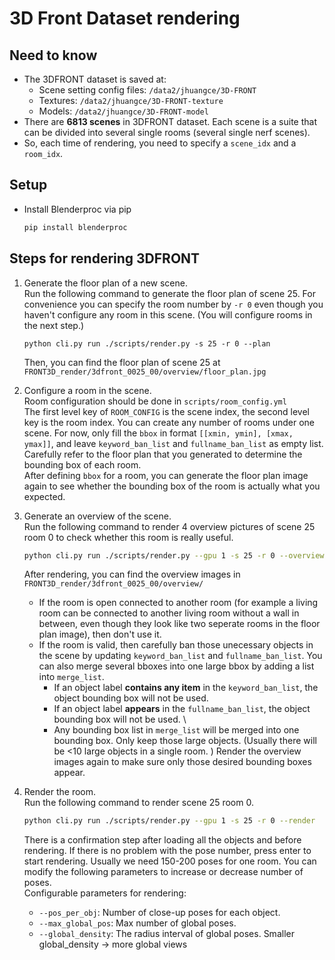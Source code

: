 # 3D Front Dataset rendering

## Need to know
- The 3DFRONT dataset is saved at:
  - Scene setting config files: `/data2/jhuangce/3D-FRONT`
  - Textures: `/data2/jhuangce/3D-FRONT-texture`
  - Models: `/data2/jhuangce/3D-FRONT-model`
- There are **6813 scenes** in 3DFRONT dataset. Each scene is a suite that can be divided into several single rooms (several single nerf scenes).
- So, each time of rendering, you need to specify a `scene_idx` and a `room_idx`. 

## Setup
- Install Blenderproc via pip
  ``` bash
  pip install blenderproc
  ```

## Steps for rendering 3DFRONT
1. Generate the floor plan of a new scene. \
   Run the following command to generate the floor plan of scene 25. For convenience you can specify the room number by `-r 0` even though you haven't configure any room in this scene. (You will configure rooms in the next step.)
   ``` shell
   python cli.py run ./scripts/render.py -s 25 -r 0 --plan
   ```
   Then, you can find the floor plan of scene 25 at  `FRONT3D_render/3dfront_0025_00/overview/floor_plan.jpg`
2. Configure a room in the scene. \
   Room configuration should be done in `scripts/room_config.yml` \
   The first level key of `ROOM_CONFIG` is the scene index, the second level key is the room index. You can create any number of rooms under one scene. For now, only fill the `bbox` in format `[[xmin, ymin], [xmax, ymax]]`, and leave `keyword_ban_list` and `fullname_ban_list` as empty list. Carefully refer to the floor plan that you generated to determine the bounding box of each room. \
   After defining `bbox` for a room, you can generate the floor plan image again to see whether the bounding box of the room is actually what you expected. 
   
3. Generate an overview of the scene. \
   Run the following command to render 4 overview pictures of scene 25 room 0 to check whether this room is really useful. 
   ``` bash
   python cli.py run ./scripts/render.py --gpu 1 -s 25 -r 0 --overview
   ```
   After rendering, you can find the overview images in `FRONT3D_render/3dfront_0025_00/overview/`
   - If the room is open connected to another room (for example a living room can be connected to another living room without a wall in between, even though they look like two seperate rooms in the floor plan image), then don't use it.
   - If the room is valid, then carefully ban those unecessary objects in the scene by updating `keyword_ban_list` and `fullname_ban_list`. You can also merge several bboxes into one large bbox by adding a list into `merge_list`. 
     - If an object label **contains any item** in the `keyword_ban_list`, the object bounding box will not be used. 
     - If an object label **appears** in the `fullname_ban_list`, the object bounding box will not be used. \
     - Any bounding box list in `merge_list` will be merged into one bounding box. 
   Only keep those large objects. (Usually there will be <10 large objects in a single room. ) Render the overview images again to make sure only those desired bounding boxes appear.

4. Render the room. \
   Run the following command to render scene 25 room 0. 
   ``` bash
   python cli.py run ./scripts/render.py --gpu 1 -s 25 -r 0 --render 
   ```
   There is a confirmation step after loading all the objects and before rendering. If there is no problem with the pose number, press enter to start rendering. Usually we need 150-200 poses for one room. You can modify the following parameters to increase or decrease number of poses. \
   Configurable parameters for rendering:
   - `--pos_per_obj`: Number of close-up poses for each object.
   - `--max_global_pos`: Max number of global poses.
   - `--global_density`: The radius interval of global poses. Smaller global_density -> more global views
    
